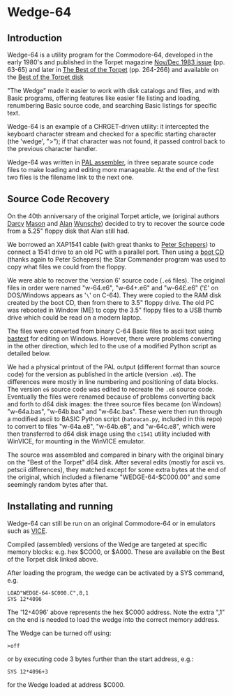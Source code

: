 

# Wedge-64

## Introduction
Wedge-64 is a utility program for the Commodore-64, developed in the early 1980's and published in
the Torpet magazine [Nov/Dec 1983 issue](https://www.tpug.ca/tpug-media/torpet/Torpet_Issue_25_1983_Nov_Dec.pdf) (pp. 63-65) and later in [The Best of the Torpet](https://www.tpug.ca/tpug-media/torpet/The_Best_of_TORPET.pdf) (pp. 264-266) and available
on the [Best of the Torpet disk](https://commodore.software/downloads/download/540-associated-book-disks/12531-the-best-of-torpet-disk)

"The Wedge" made it easier to work with disk catalogs and files, and with Basic programs,
offering features like easier file listing and loading, renumbering Basic source code, and searching Basic listings for specific text.

Wedge-64 is an example of a CHRGET-driven utility: it intercepted the keyboard character stream and checked for a specific starting character (the 'wedge', ">"); if that character was not found, it passed control back to the previous character handler.

Wedge-64 was written in [PAL assembler](https://csdb.dk/release/?id=18294), in three separate source code files to make loading and editing more manageable.  At the end of the first two files is the filename link to the next one.

## Source Code Recovery
On the 40th anniversary of the original Torpet article, we (original authors [Darcy](https://github.com/darcymason/) [Mason](https://www.linkedin.com/in/darcy-mason-b6753357/) and [Alan](https://github.com/alanwunsche/bio) [Wunsche](https://www.linkedin.com/in/alanwunsche/)) decided to try to recover the source code from a 5.25" floppy disk that Alan still had.

We borrowed an XAP1541 cable (with great thanks to [Peter Schepers](https://ist.uwaterloo.ca/~schepers)) to connect a 1541 drive to an old PC with a parallel port.  Then using a [boot CD](https://ist.uwaterloo.ca/~schepers/imaging.html) (thanks again to Peter Schepers) the Star Commander program was used to copy what files we could from the floppy.

We were able to recover the 'version 6' source code (`.e6` files).  The original files in order were named "w-64.e6", "w-64+.e6" and "w-64£.e6" ('£' on DOS/Windows appears as '`\`' on C-64).  They were copied to the RAM disk created by the boot CD, then from there to 3.5" floppy drive.  The old PC was rebooted in Window (ME) to copy the 3.5" floppy files to a USB thumb drive which could be read on a modern laptop.

The files were converted from binary C-64 Basic files to ascii text using [bastext](https://github.com/nafmo/bastext) for editing on Windows. However, there were problems converting in the other direction, which led to the use of a modified Python script as detailed below.

 We had a physical printout of the PAL output (different format than source code) for the version as published in the article (version `.e8`).  The differences were mostly in line numbering and positioning of data blocks.  The version `e6` source code was edited to recreate the `.e8` source code.  Eventually the files were renamed because of problems converting back and forth to d64 disk images: the three source files became (on Windows) "w-64a.bas", "w-64b.bas" and "w-64c.bas". These were then run through a modified ascii to BASIC Python script (`hatoucan.py`, included in this repo) to convert to files "w-64a.e8", "w-64b.e8", and "w-64c.e8", which were then transferred to d64 disk image using the `c1541` utility included with WinVICE, for mounting in the WinVICE emulator.

The source was assembled and compared in binary with the original binary on the "Best of the Torpet" d64 disk.  After several edits (mostly for ascii vs. petscii differences), they matched except for some extra bytes at the end of the original, which included a filename "WEDGE-64-$C000.00" and some seemingly random bytes after that.


## Installating and running

Wedge-64 can still be run on an original Commodore-64 or in emulators such as [VICE](https://vice-emu.sourceforge.io/).

Compiled (assembled) versions of the Wedge are targeted at specific memory blocks: e.g. hex $CO00, or $A000.  These are available on the Best of the Torpet disk linked above.

After loading the program, the wedge can be activated by a SYS command, e.g.

```
LOAD"WEDGE-64-$C000.C",8,1
SYS 12*4096
```

The '12`*`4096' above represents the hex $C000 address.  Note the extra ",1" on the end is needed to load the wedge into the correct memory address.

The Wedge can be turned off using:
```
>off
```
or by executing code 3 bytes further than the start address, e.g.:
```
SYS 12*4096+3
```
for the Wedge loaded at address $C000.


